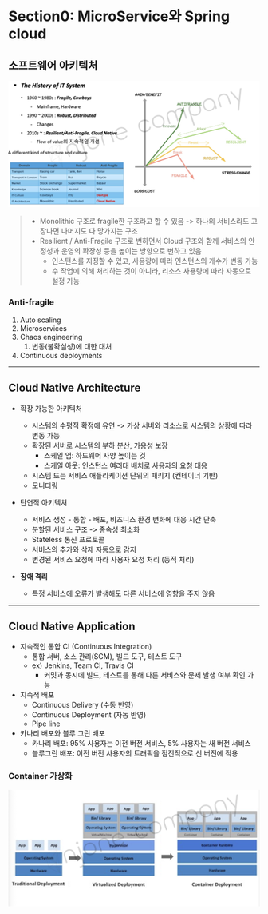# Section0: MicroService와 Spring cloud
## 소프트웨어 아키텍처
![](./images/software_architecture.png)
> * Monolithic 구조로 fragile한 구조라고 할 수 있음 -> 하나의 서비스라도 고장나면 나머지도 다 망가지는 구조
> * Resilient / Anti-Fragile 구조로 변하면서 Cloud 구조와 함께 서비스의 안정성과 운영의 확장성 등을 높이는 방향으로 변하고 있음
>   * 인스턴스를 지정할 수 있고, 사용량에 따라 인스턴스의 개수가 변동 가능
>   * 수 작업에 의해 처리하는 것이 아니라, 리소스 사용량에 따라 자동으로 설정 가능

### Anti-fragile
1. Auto scaling
2. Microservices
3. Chaos engineering
    1. 변동(불확실성)에 대한 대처
4. Continuous deployments

---

## Cloud Native Architecture

* 확장 가능한 아키텍처
  * 시스템의 수평적 확정에 유연 -> 가상 서버와 리소스로 시스템의 상황에 따라 변동 가능
  * 확장된 서버로 시스템의 부하 분산, 가용성 보장
    * 스케일 업: 하드웨어 사양 높이는 것
    * 스케일 아웃: 인스턴스 여러대 배치로 사용자의 요청 대응
  * 시스템 또는 서비스 애플리케이션 단위의 패키지 (컨테이너 기반)
  * 모니터링
 
* 탄연적 아키텍처
  * 서비스 생성 - 통합 - 배포, 비즈니스 환경 변화에 대응 시간 단축
  * 분할된 서비스 구조 -> 종속성 최소화
  * Stateless 통신 프로토콜
  * 서비스의 추가와 삭제 자동으로 감지
  * 변경된 서비스 요청에 따라 사용자 요청 처리 (동적 처리)
* __장애 격리__
  * 특정 서비스에 오류가 발생해도 다른 서비스에 영향을 주지 않음

---

## Cloud Native Application
* 지속적인 통합 CI (Continuous Integration)
  * 통합 서버, 소스 관리(SCM), 빌드 도구, 테스트 도구
  * ex) Jenkins, Team CI, Travis CI
    * 커밋과 동시에 빌드, 테스트를 통해 다른 서비스와 문제 발생 여부 확인 가능
* 지속적 배포
  * Continuous Delivery (수동 반영)
  * Continuous Deployment (자동 반영)
  * Pipe line
* 카나리 배포와 블루 그린 배포
    * 카나리 배포: 95% 사용자는 이전 버전 서비스, 5% 사용자는 새 버전 서비스
    * 블루그린 배포: 이전 버전 사용자의 트래픽을 점진적으로 신 버전에 적용
### Container 가상화
![](./images/container.png)




